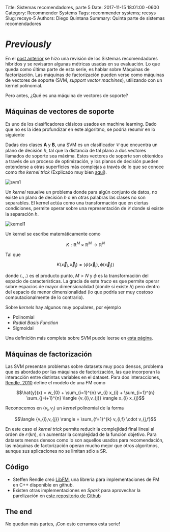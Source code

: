 Title: Sistemas recomendadores, parte 5
Date: 2017-11-15 18:01:00 -0600
Category: Recommender Systems
Tags: recommender systems; recsys
Slug: recsys-5
Authors: Diego Quintana
Summary: Quinta parte de sistemas recomendadores


<!-- entry 5, clase al 15.11 -->

# _Previously_

En el [post anterior]({filename}/sysrec-4.md) se hizo una revisión de los Sistemas recomendadores híbridos y se revisaron algunas métricas usadas en su evaluación. Lo que queda como última parte de esta serie, es hablar sobre Máquinas de factorización. Las máquinas de factorización pueden verse como máquinas de vectores de soporte (SVM, _support vector machines_), utilizando con un kernel polinomial. 

Pero antes, ¿Qué es una máquina de vectores de soporte?

## Máquinas de vectores de soporte

Es uno de los clasificadores clásicos usados en machine learning. Dado que no es la idea profundizar en este algoritmo, se podría resumir en lo siguiente

Dadas dos clases **A** y **B**, una SVM es un clasificador $\mathcal{C}$ que encuentra un plano de decisión $h$, tal que la distancia de tal plano a dos vectores llamados de soporte sea máxima. Estos vectores de soporte son obtenidos a través de un proceso de optimización, y los planos de decisión pueden extenderse a otras superficies más complejas a través de lo que se conoce como _the kernel trick_ (Explicado muy bien [aquí](http://www.eric-kim.net/eric-kim-net/posts/1/kernel_trick.html)).

![svm1](https://ml.berkeley.edu/blog/assets/tutorials/2/image_2.png)

Un _kernel_ resuelve un problema donde para algún conjunto de datos, no existe un plano de decisión $h$ o en otras palabras las clases no son separables. El kernel actúa como una transformación que en ciertas condiciones, permite operar sobre una representación de $\mathcal{C}$ donde sí existe la separación $h$.

![kernel1]({}/data_2d_to_3d.png)

Un kernel se escribe matemáticamente como

$$K: \mathbb{R}^M \times \mathbb{R}^M \rightarrow \mathbb{R}^N$$

Tal que

$$K(\vec{x}_{i},\vec{x}_{j}) = \langle { \phi(\vec{x}_{i}),\phi(\vec{x}_{j}) } \rangle$$

donde $\langle .,. \rangle$ es el producto punto, $M > N$ y $\phi$ es la transformación del espacio de características. La gracia de este _truco_ es que permite operar sobre espacios de mayor dimensionalidad (donde sí existe $h$) pero dentro del espacio de menor dimensionalidad (lo que podría ser muy costoso computacionalmente de lo contrario).

Sobre _kernels_ hay algunos muy populares, por ejemplo

- Polinomial
- _Radial Basis Function_
- Sigmoidal

Una definición más completa sobre SVM puede leerse en [esta página](https://ml.berkeley.edu/blog/2016/12/24/tutorial-2/).

## Máquinas de factorización

Las SVM presentan problemas sobre datasets muy poco densos, problema que es abordado por las máquinas de factorización, las que incorporan la interacción entre distintas variables en el dataset. Para dos interacciones, [Rendle, 2010](https://www.ismll.uni-hildesheim.de/pub/pdfs/Rendle2010FM.pdf) define el modelo de una FM como

$$\hat{y}(x) = w_{0} + \sum_{i=1}^{n} w_{i} x_{i} + \sum_{i=1}^{n} \sum_{j=i+1}^{n} \langle {v_{i},v_{j}} \rangle  x_{i} x_{j}$$

Reconocemos en $\langle {v_{i},v_{j}} \rangle$ un _kernel_ polinomial de la forma

$$\langle {v_{i},v_{j}} \rangle = \sum_{f=1}^{k} v_{i,f} \cdot v_{j,f}$$

En este caso el _kernel trick_ permite reducir la complejidad final lineal al orden de $\mathcal{O}(kn)$, sin aumentar la complejidad de la función objetivo. Para datasets menos densos como lo son aquellos usados para recomendación, las máquinas de factorización operan mucho mejor que otros algoritmos, aunque sus aplicaciones no se limitan sólo a SR.

## Código

- Steffen Rendle creó [LibFM](http://www.libfm.org/), una librería para implementaciones de FM en C++ disponible en github.
- Existen otras implementaciones en _Spark_ para aprovechar la parelización en [este repositorio de Github](https://github.com/blebreton/spark-FM-parallelSGD)

## The end

No quedan más partes, ¡Con esto cerramos esta serie!